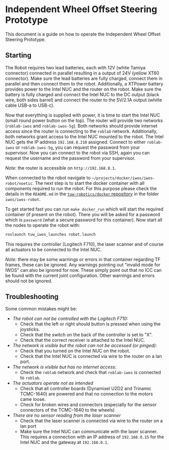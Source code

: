 # Independent Wheel Offset Steering Prototype

This document is a guide on how to operate the Independent Wheel Offset Steering Prototype.

## Starting

The Robot requires two lead batteries, each with 12V (white Tamiya connector) connected in parallel resulting in a output of 24V (yellow XT60 connector).
Make sure the lead batteries are fully charged, connect them in parallel and then connect them to the robot.
Additionally, a XTPower battery provides power to the Intel NUC and the router on the robot.
Make sure the battery is fully charged and connect the Intel NUC to the DC output (black wire, both sides barrel) and connect the router to the 5V/2.1A output (whilte cable USB-a to USB-c).

Now that everything is supplied with power, it is time to start the Intel NUC (small round power button on the top).
The router will provide two networks (`roblab-iwos` and `roblab-iwos-5g`).
Both networks should provide internet access since the router is connecting to the `roblab` network.
Additionally, both networks grant access to the Intel NUC mounted to the robot.
The Intel NUC gets the IP address `192.168.8.210` assigned.
Connect to either `roblab-iwos` or `roblab-iwos-5g`, you can request the password from your supervisor.
Now you can connect to the robot via SSH, again you can request the username and the password from your supervisor.

_Note:_ the router is accessible on `http://192.168.8.1`.

When connected to the robot navigate to `~/projects/docker/iwos/iwos-robot/noetic`.
The next step is to start the docker container with all components required to run the robot.
For this purpose please check the details in the `README.md` in the [`tuw-robotics/docker` repository](https://github.com/tuw-robotics/docker/tree/master/iwos/iwos-robot) in the folder `iwos/iwos-robot`.

To get started fast you can run `make docker_run` which will start the required container (if present on the robot).
There you will be asked for a password which is `password` (what a secure password for this container).
Now start all the nodes to operate the robot with:
```bash
roslaunch tuw_iwos_launches robot.launch
```
This requires the controller (Logitech F710), the laser scanner and of course all actuators to be connected to the Intel NUC.

_Note:_ there may be some warnings or errors in that container regarding TF frames, these can be ignored.
Any warnings pointing out "invalid mode for IWOS" can also be ignored for now.
These simply point out that no ICC can be found with the current joint configuration.
Other warnings and errors should not be ignored.

## Troubleshooting

Some common mistakes might be:
- *The robot can not be controlled with the Logitech F710:*
  - Check that the left or right should button is pressed when using the joysticks.
  - Check that the switch on the back of the controller is set to "X".
  - Check that the correct receiver is attached to the Intel NUC.
- *The network is visible but the robot can not be accessed (or pinged):*
  - Check that you turned on the Intel NUC on the robot.
  - Check that the Intel NUC is connected via wire to the router on a lan port.
- *The network is visible but has no internet access:*
  - Check the `roblab` network and check that `roblab-iwos` is connected to `roblab`.
- *The actuators operate not as intended*
  - Check that all controller boards (Dynamixel U2D2 and Trinamic TCMC-1640) are powered and that no connection to the motors came loose.
  - Check for broken wires and connectors (especially for the sensor connectors of the TCMC-1640 to the wheels)
- *There are no sensor reading from the laser scanner*
  - Check that the laser scanner is connected via wire to the router on a lan port
  - Make sure the Intel NUC can communicate with the laser scanner.
    This requires a connection with an IP address of `192.168.0.15` for the Intel NUC and the gateway at `192.168.0.1`.
    